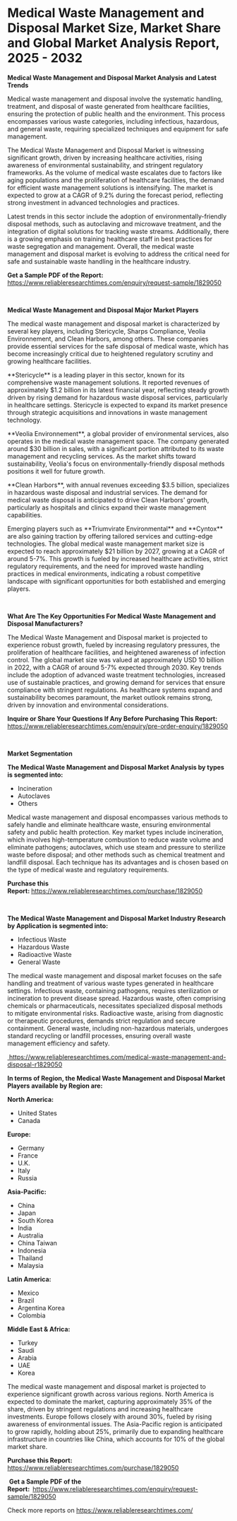 <p><h1>Medical Waste Management and Disposal Market Size, Market Share and Global Market Analysis Report, 2025 - 2032</h1></p><p><strong>Medical Waste Management and Disposal Market Analysis and Latest Trends</strong></p>
<p><p>Medical waste management and disposal involve the systematic handling, treatment, and disposal of waste generated from healthcare facilities, ensuring the protection of public health and the environment. This process encompasses various waste categories, including infectious, hazardous, and general waste, requiring specialized techniques and equipment for safe management.</p><p>The Medical Waste Management and Disposal Market is witnessing significant growth, driven by increasing healthcare activities, rising awareness of environmental sustainability, and stringent regulatory frameworks. As the volume of medical waste escalates due to factors like aging populations and the proliferation of healthcare facilities, the demand for efficient waste management solutions is intensifying. The market is expected to grow at a CAGR of 9.2% during the forecast period, reflecting strong investment in advanced technologies and practices.</p><p>Latest trends in this sector include the adoption of environmentally-friendly disposal methods, such as autoclaving and microwave treatment, and the integration of digital solutions for tracking waste streams. Additionally, there is a growing emphasis on training healthcare staff in best practices for waste segregation and management. Overall, the medical waste management and disposal market is evolving to address the critical need for safe and sustainable waste handling in the healthcare industry.</p></p>
<p><strong>Get a Sample PDF of the Report:&nbsp;</strong> <a href="https://www.reliableresearchtimes.com/enquiry/request-sample/1829050?utm_campaign=3030&utm_medium=2&utm_source=Github&utm_content=ia&utm_term=04042025&utm_id=medical-waste-management-and-disposal">https://www.reliableresearchtimes.com/enquiry/request-sample/1829050</a></p>
<p>&nbsp;</p>
<p><strong>Medical Waste Management and Disposal Major Market Players</strong></p>
<p><p>The medical waste management and disposal market is characterized by several key players, including Stericycle, Sharps Compliance, Veolia Environnement, and Clean Harbors, among others. These companies provide essential services for the safe disposal of medical waste, which has become increasingly critical due to heightened regulatory scrutiny and growing healthcare facilities.</p><p>**Stericycle** is a leading player in this sector, known for its comprehensive waste management solutions. It reported revenues of approximately $1.2 billion in its latest financial year, reflecting steady growth driven by rising demand for hazardous waste disposal services, particularly in healthcare settings. Stericycle is expected to expand its market presence through strategic acquisitions and innovations in waste management technology.</p><p>**Veolia Environnement**, a global provider of environmental services, also operates in the medical waste management space. The company generated around $30 billion in sales, with a significant portion attributed to its waste management and recycling services. As the market shifts toward sustainability, Veolia's focus on environmentally-friendly disposal methods positions it well for future growth.</p><p>**Clean Harbors**, with annual revenues exceeding $3.5 billion, specializes in hazardous waste disposal and industrial services. The demand for medical waste disposal is anticipated to drive Clean Harbors' growth, particularly as hospitals and clinics expand their waste management capabilities.</p><p>Emerging players such as **Triumvirate Environmental** and **Cyntox** are also gaining traction by offering tailored services and cutting-edge technologies. The global medical waste management market size is expected to reach approximately $21 billion by 2027, growing at a CAGR of around 5-7%. This growth is fueled by increased healthcare activities, strict regulatory requirements, and the need for improved waste handling practices in medical environments, indicating a robust competitive landscape with significant opportunities for both established and emerging players.</p></p>
<p>&nbsp;</p>
<p><strong>What Are The Key Opportunities For Medical Waste Management and Disposal Manufacturers?</strong></p>
<p><p>The Medical Waste Management and Disposal market is projected to experience robust growth, fueled by increasing regulatory pressures, the proliferation of healthcare facilities, and heightened awareness of infection control. The global market size was valued at approximately USD 10 billion in 2022, with a CAGR of around 5-7% expected through 2030. Key trends include the adoption of advanced waste treatment technologies, increased use of sustainable practices, and growing demand for services that ensure compliance with stringent regulations. As healthcare systems expand and sustainability becomes paramount, the market outlook remains strong, driven by innovation and environmental considerations.</p></p>
<p><strong>Inquire or Share Your Questions If Any Before Purchasing This Report:</strong> <a href="https://www.reliableresearchtimes.com/enquiry/pre-order-enquiry/1829050?utm_campaign=3030&utm_medium=2&utm_source=Github&utm_content=ia&utm_term=04042025&utm_id=medical-waste-management-and-disposal">https://www.reliableresearchtimes.com/enquiry/pre-order-enquiry/1829050</a></p>
<p>&nbsp;</p>
<p><strong>Market Segmentation</strong></p>
<p><strong>The Medical Waste Management and Disposal Market Analysis by types is segmented into:</strong></p>
<p><ul><li>Incineration</li><li>Autoclaves</li><li>Others</li></ul></p>
<p><p>Medical waste management and disposal encompasses various methods to safely handle and eliminate healthcare waste, ensuring environmental safety and public health protection. Key market types include incineration, which involves high-temperature combustion to reduce waste volume and eliminate pathogens; autoclaves, which use steam and pressure to sterilize waste before disposal; and other methods such as chemical treatment and landfill disposal. Each technique has its advantages and is chosen based on the type of medical waste and regulatory requirements.</p></p>
<p><strong>Purchase this Report:&nbsp;</strong><a href="https://www.reliableresearchtimes.com/purchase/1829050?utm_campaign=3030&utm_medium=2&utm_source=Github&utm_content=ia&utm_term=04042025&utm_id=medical-waste-management-and-disposal">https://www.reliableresearchtimes.com/purchase/1829050</a></p>
<p>&nbsp;</p>
<p><strong>The Medical Waste Management and Disposal Market Industry Research by Application is segmented into:</strong></p>
<p><ul><li>Infectious Waste</li><li>Hazardous Waste</li><li>Radioactive Waste</li><li>General Waste</li></ul></p>
<p><p>The medical waste management and disposal market focuses on the safe handling and treatment of various waste types generated in healthcare settings. Infectious waste, containing pathogens, requires sterilization or incineration to prevent disease spread. Hazardous waste, often comprising chemicals or pharmaceuticals, necessitates specialized disposal methods to mitigate environmental risks. Radioactive waste, arising from diagnostic or therapeutic procedures, demands strict regulation and secure containment. General waste, including non-hazardous materials, undergoes standard recycling or landfill processes, ensuring overall waste management efficiency and safety.</p></p>
<p><a href="https://www.reliableresearchtimes.com/medical-waste-management-and-disposal-r1829050?utm_campaign=3030&utm_medium=2&utm_source=Github&utm_content=ia&utm_term=04042025&utm_id=medical-waste-management-and-disposal">&nbsp;https://www.reliableresearchtimes.com/medical-waste-management-and-disposal-r1829050</a></p>
<p><strong>In terms of Region, the Medical Waste Management and Disposal Market Players available by Region are:</strong></p>
<p>
    <p> <strong> North America: </strong>
        <ul>
            <li>United States</li>
            <li>Canada</li>
        </ul>
        </p> 
    <p> <strong> Europe: </strong>
        <ul>
            <li>Germany</li>
            <li>France</li>
            <li>U.K.</li>
            <li>Italy</li>
            <li>Russia</li>
        </ul>
        </p> 
    <p> <strong> Asia-Pacific: </strong>
        <ul>
            <li>China</li>
            <li>Japan</li>
            <li>South Korea</li>
            <li>India</li>
            <li>Australia</li>
            <li>China Taiwan</li>
            <li>Indonesia</li>
            <li>Thailand</li>
            <li>Malaysia</li>
        </ul>
        </p> 
    <p> <strong> Latin America: </strong>
        <ul>
            <li>Mexico</li>
            <li>Brazil</li>
            <li>Argentina Korea</li>
            <li>Colombia</li>
        </ul>
        </p> 
    <p> <strong> Middle East & Africa: </strong>
        <ul>
            <li>Turkey</li>
            <li>Saudi</li>
            <li>Arabia</li>
            <li>UAE</li>
            <li>Korea</li>
        </ul>
    </p>
    </p>
<p><p>The medical waste management and disposal market is projected to experience significant growth across various regions. North America is expected to dominate the market, capturing approximately 35% of the share, driven by stringent regulations and increasing healthcare investments. Europe follows closely with around 30%, fueled by rising awareness of environmental issues. The Asia-Pacific region is anticipated to grow rapidly, holding about 25%, primarily due to expanding healthcare infrastructure in countries like China, which accounts for 10% of the global market share.</p></p>
<p><strong>Purchase this Report: </strong><a href="https://www.reliableresearchtimes.com/purchase/1829050?utm_campaign=3030&utm_medium=2&utm_source=Github&utm_content=ia&utm_term=04042025&utm_id=medical-waste-management-and-disposal">https://www.reliableresearchtimes.com/purchase/1829050</a></p>
<p>&nbsp;<strong>Get a Sample PDF of the Report:&nbsp;&nbsp;</strong><a href="https://www.reliableresearchtimes.com/enquiry/request-sample/1829050?utm_campaign=3030&utm_medium=2&utm_source=Github&utm_content=ia&utm_term=04042025&utm_id=medical-waste-management-and-disposal">https://www.reliableresearchtimes.com/enquiry/request-sample/1829050</a></p>
<p><strong></strong></p>
<p>Check more reports on <a href="https://www.reliableresearchtimes.com/?utm_campaign=3030&utm_medium=2&utm_source=Github&utm_content=ia&utm_term=04042025&utm_id=medical-waste-management-and-disposal">https://www.reliableresearchtimes.com/</a></p>